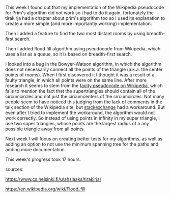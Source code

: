 This week I found out that my implementation of the Wikipedia pseudocode for Prim's algorithm did not work so i had to do it again, fortunately the tirakirja had a chapter about prim's algorithm too so I used its explanation to create a more simple (and more importantly working) implementation.

Then I added a feature to find the two most distant rooms by using breadth-first search.

Then I added flood fill algorithm using pseudocode from Wikipedia, which uses a list as a queue, so it is based on breadth-first search. 


I looked into a bug in the Bowyer-Watson algorithm, in which the algorithm does not necessarily connect all the points of the triangle (a.k.a. the center points of rooms). When I first discovered it I thought it was a result of a faulty triangle, in which all points were on the same line. After more research it seems to stem from the [faulty pseudocode on Wikipedia](https://en.wikipedia.org/wiki/Bowyer%E2%80%93Watson_algorithm#Pseudocode), which fails to mention the fact that the supertriangles should contain all of the circumcircles and not just the circumcenters of the circumcircles. Not many people seem to have noticed this judging from the lack of comments in the talk section of the Wikipedia site, but [stackexchange](https://math.stackexchange.com/questions/4001660/bowyer-watson-algorithm-for-delaunay-triangulation-fails-when-three-vertices-ap) had a workaround. But even after I tried to implement the workaround, the algorithm would not work correctly. So instead of using points in infinity in my super triangle, I use two super triangles, whose points are the largest radius of a any possible triangle away from all points.


Next week I will focus on creating better tests for my algorithms, as well as adding an option to not use the minimum spanning tree for the paths and adding more documentation.


This week's progress took 17 hours.

sources:

https://www.cs.helsinki.fi/u/ahslaaks/tirakirja/

https://en.wikipedia.org/wiki/Flood_fill